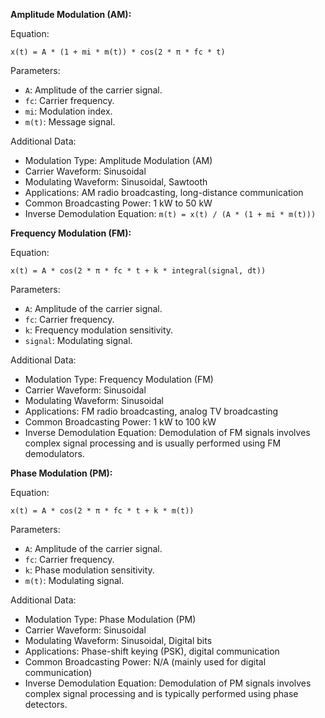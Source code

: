 
**Amplitude Modulation (AM):**

Equation:
```plaintext
x(t) = A * (1 + mi * m(t)) * cos(2 * π * fc * t)
```

Parameters:
- `A`: Amplitude of the carrier signal.
- `fc`: Carrier frequency.
- `mi`: Modulation index.
- `m(t)`: Message signal.

Additional Data:
- Modulation Type: Amplitude Modulation (AM)
- Carrier Waveform: Sinusoidal
- Modulating Waveform: Sinusoidal, Sawtooth
- Applications: AM radio broadcasting, long-distance communication
- Common Broadcasting Power: 1 kW to 50 kW
- Inverse Demodulation Equation: `m(t) = x(t) / (A * (1 + mi * m(t)))`


**Frequency Modulation (FM):**

Equation:
```plaintext
x(t) = A * cos(2 * π * fc * t + k * integral(signal, dt))
```

Parameters:
- `A`: Amplitude of the carrier signal.
- `fc`: Carrier frequency.
- `k`: Frequency modulation sensitivity.
- `signal`: Modulating signal.

Additional Data:
- Modulation Type: Frequency Modulation (FM)
- Carrier Waveform: Sinusoidal
- Modulating Waveform: Sinusoidal
- Applications: FM radio broadcasting, analog TV broadcasting
- Common Broadcasting Power: 1 kW to 100 kW
- Inverse Demodulation Equation: Demodulation of FM signals involves complex signal processing and is usually performed using FM demodulators.


**Phase Modulation (PM):**

Equation:
```plaintext
x(t) = A * cos(2 * π * fc * t + k * m(t))
```

Parameters:
- `A`: Amplitude of the carrier signal.
- `fc`: Carrier frequency.
- `k`: Phase modulation sensitivity.
- `m(t)`: Modulating signal.

Additional Data:
- Modulation Type: Phase Modulation (PM)
- Carrier Waveform: Sinusoidal
- Modulating Waveform: Sinusoidal, Digital bits
- Applications: Phase-shift keying (PSK), digital communication
- Common Broadcasting Power: N/A (mainly used for digital communication)
- Inverse Demodulation Equation: Demodulation of PM signals involves complex signal processing and is typically performed using phase detectors.

